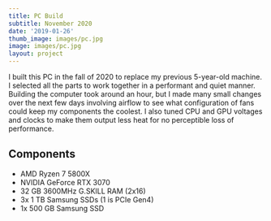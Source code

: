 ```yaml
---
title: PC Build
subtitle: November 2020
date: '2019-01-26'
thumb_image: images/pc.jpg
image: images/pc.jpg
layout: project
---
```


I built this PC in the fall of 2020 to replace my previous 5-year-old machine. I selected all the parts to work together in a performant and quiet manner. Building the computer took around an hour, but I made many small changes over the next few days involving airflow to see what configuration of fans could keep my components the coolest. I also tuned CPU and GPU voltages and clocks to make them output less heat for no perceptible loss of performance.

## Components
 - AMD Ryzen 7 5800X
 - NVIDIA GeForce RTX 3070
 - 32 GB 3600MHz G.SKILL RAM (2x16)
 - 3x 1 TB Samsung SSDs (1 is PCIe Gen4)
 - 1x 500 GB Samsung SSD 